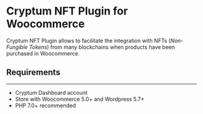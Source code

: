 # Cryptum NFT Plugin for Woocommerce

Cryptum NFT Plugin allows to facilitate the integration with NFTs (*Non-Fungible Tokens*) from
many blockchains when products have been purchased in Woocommerce.


## Requirements
-------------
- Cryptum Dashboard account
- Store with Woocommerce 5.0+ and Wordpress 5.7+
- PHP 7.0+ recommended
